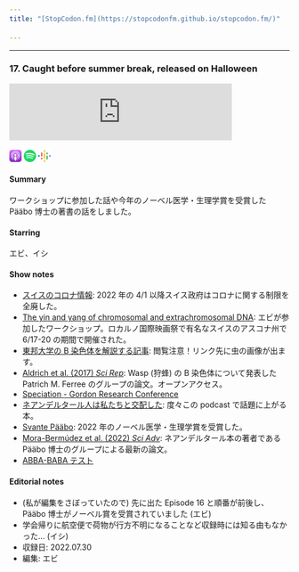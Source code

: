 ```yaml
---
title: "[StopCodon.fm](https://stopcodonfm.github.io/stopcodon.fm/)"

---
```

-------
### 17. Caught before summer break, released on Halloween

<iframe src="https://anchor.fm/stopcodon/embed/episodes/17--Caught-before-summer-break--released-on-Halloween-e1pus86" height="102px" width="400px" frameborder="0" scrolling="no"></iframe>

[<img src="https://raw.githubusercontent.com/StopCodonfm/stopcodon/main/logos/apple-podcasts.png" width="22px">]()
[<img src="https://raw.githubusercontent.com/StopCodonfm/stopcodon/main/logos/spotify.png" width="22px">]()
[<img src="https://raw.githubusercontent.com/StopCodonfm/stopcodon/main/logos/google-podcasts.png" width="22px">]()


#### Summary
ワークショップに参加した話や今年のノーベル医学・生理学賞を受賞した Pääbo 博士の著書の話をしました。

#### Starring
エビ、イシ

#### Show notes
- [スイスのコロナ情報](https://www.swissinfo.ch/jpn/%E6%96%B0%E5%9E%8B%E3%82%B3%E3%83%AD%E3%83%8A%E3%82%A6%E3%82%A4%E3%83%AB%E3%82%B9-%E3%82%B9%E3%82%A4%E3%82%B9-%E6%9C%80%E6%96%B0%E6%83%85%E5%A0%B1/45591162): 2022 年の 4/1 以降スイス政府はコロナに関する制限を全廃した。
- [The yin and yang of chromosomal and extrachromosomal DNA](https://meetings.embo.org/event/21-dna): エビが参加したワークショップ。ロカルノ国際映画祭で有名なスイスのアスコナ州で 6/17-20 の期間で開催された。
- [東邦大学の B 染色体を解説する記事](https://www.toho-u.ac.jp/sci/bio/column/018375.html): 閲覧注意！リンク先に虫の画像が出ます。
- [Aldrich et al. (2017) _Sci Rep_](https://www.nature.com/articles/srep42551): Wasp (狩蜂) の B 染色体について発表した Patrich M. Ferree のグループの論文。オープンアクセス。
- [Speciation - Gordon Research Conference](https://www.grc.org/speciation-conference/)
- [ネアンデルタール人は私たちと交配した](https://books.bunshun.jp/ud/book/num/9784163902043): 度々この podcast で話題に上がる本。
- [Svante Pääbo](https://www.nobelprize.org/prizes/medicine/2022/paabo/facts/): 2022 年のノーベル医学・生理学賞を受賞した。
- [Mora-Bermúdez et al. (2022) _Sci Adv_](https://www.science.org/doi/10.1126/sciadv.abn7702): ネアンデルタール本の著者である Pääbo 博士のグループによる最新の論文。
- [ABBA-BABA テスト](https://academic.oup.com/genetics/article/192/3/1065/5935193)

#### Editorial notes
- (私が編集をさぼっていたので) 先に出た Episode 16 と順番が前後し、Pääbo 博士がノーベル賞を受賞されていました (エビ)
- 学会帰りに航空便で荷物が行方不明になることなど収録時には知る由もなかった… (イシ)
- 収録日: 2022.07.30
- 編集: エビ
